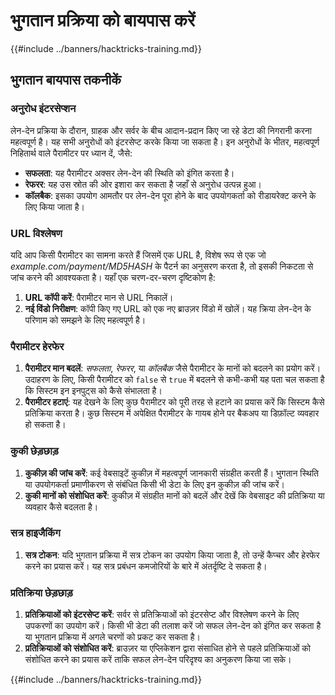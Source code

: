 # भुगतान प्रक्रिया को बायपास करें

{{#include ../banners/hacktricks-training.md}}

## भुगतान बायपास तकनीकें

### अनुरोध इंटरसेप्शन

लेन-देन प्रक्रिया के दौरान, ग्राहक और सर्वर के बीच आदान-प्रदान किए जा रहे डेटा की निगरानी करना महत्वपूर्ण है। यह सभी अनुरोधों को इंटरसेप्ट करके किया जा सकता है। इन अनुरोधों के भीतर, महत्वपूर्ण निहितार्थ वाले पैरामीटर पर ध्यान दें, जैसे:

- **सफलता**: यह पैरामीटर अक्सर लेन-देन की स्थिति को इंगित करता है।
- **रेफरर**: यह उस स्रोत की ओर इशारा कर सकता है जहाँ से अनुरोध उत्पन्न हुआ।
- **कॉलबैक**: इसका उपयोग आमतौर पर लेन-देन पूरा होने के बाद उपयोगकर्ता को रीडायरेक्ट करने के लिए किया जाता है।

### URL विश्लेषण

यदि आप किसी पैरामीटर का सामना करते हैं जिसमें एक URL है, विशेष रूप से एक जो _example.com/payment/MD5HASH_ के पैटर्न का अनुसरण करता है, तो इसकी निकटता से जांच करने की आवश्यकता है। यहाँ एक चरण-दर-चरण दृष्टिकोण है:

1. **URL कॉपी करें**: पैरामीटर मान से URL निकालें।
2. **नई विंडो निरीक्षण**: कॉपी किए गए URL को एक नए ब्राउज़र विंडो में खोलें। यह क्रिया लेन-देन के परिणाम को समझने के लिए महत्वपूर्ण है।

### पैरामीटर हेरफेर

1. **पैरामीटर मान बदलें**: _सफलता_, _रेफरर_, या _कॉलबैक_ जैसे पैरामीटर के मानों को बदलने का प्रयोग करें। उदाहरण के लिए, किसी पैरामीटर को `false` से `true` में बदलने से कभी-कभी यह पता चल सकता है कि सिस्टम इन इनपुट्स को कैसे संभालता है।
2. **पैरामीटर हटाएं**: यह देखने के लिए कुछ पैरामीटर को पूरी तरह से हटाने का प्रयास करें कि सिस्टम कैसे प्रतिक्रिया करता है। कुछ सिस्टम में अपेक्षित पैरामीटर के गायब होने पर बैकअप या डिफ़ॉल्ट व्यवहार हो सकता है।

### कुकी छेड़छाड़

1. **कुकीज़ की जांच करें**: कई वेबसाइटें कुकीज़ में महत्वपूर्ण जानकारी संग्रहीत करती हैं। भुगतान स्थिति या उपयोगकर्ता प्रमाणीकरण से संबंधित किसी भी डेटा के लिए इन कुकीज़ की जांच करें।
2. **कुकी मानों को संशोधित करें**: कुकीज़ में संग्रहीत मानों को बदलें और देखें कि वेबसाइट की प्रतिक्रिया या व्यवहार कैसे बदलता है।

### सत्र हाइजैकिंग

1. **सत्र टोकन**: यदि भुगतान प्रक्रिया में सत्र टोकन का उपयोग किया जाता है, तो उन्हें कैप्चर और हेरफेर करने का प्रयास करें। यह सत्र प्रबंधन कमजोरियों के बारे में अंतर्दृष्टि दे सकता है।

### प्रतिक्रिया छेड़छाड़

1. **प्रतिक्रियाओं को इंटरसेप्ट करें**: सर्वर से प्रतिक्रियाओं को इंटरसेप्ट और विश्लेषण करने के लिए उपकरणों का उपयोग करें। किसी भी डेटा की तलाश करें जो सफल लेन-देन को इंगित कर सकता है या भुगतान प्रक्रिया में अगले चरणों को प्रकट कर सकता है।
2. **प्रतिक्रियाओं को संशोधित करें**: ब्राउज़र या एप्लिकेशन द्वारा संसाधित होने से पहले प्रतिक्रियाओं को संशोधित करने का प्रयास करें ताकि सफल लेन-देन परिदृश्य का अनुकरण किया जा सके।

{{#include ../banners/hacktricks-training.md}}
